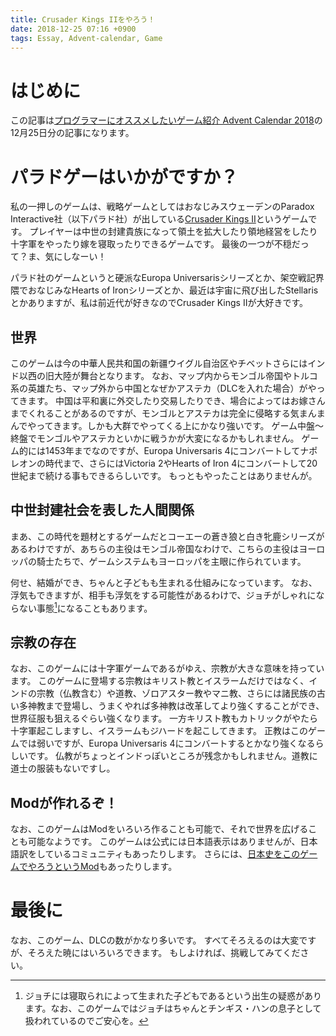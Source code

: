 ```yaml
---
title: Crusader Kings IIをやろう！
date: 2018-12-25 07:16 +0900
tags: Essay, Advent-calendar, Game
---
```


# はじめに

この記事は[プログラマーにオススメしたいゲーム紹介 Advent Calendar 2018](https://adventar.org/calendars/3332)の12月25日分の記事になります。

# パラドゲーはいかがですか？

私の一押しのゲームは、戦略ゲームとしてはおなじみスウェーデンのParadox Interactive社（以下パラド社）が出している[Crusader Kings II](https://store.steampowered.com/app/203770/Crusader_Kings_II/)というゲームです。
プレイヤーは中世の封建貴族になって領土を拡大したり領地経営をしたり十字軍をやったり嫁を寝取ったりできるゲームです。
最後の一つが不穏だって？ま、気にしなーい！

パラド社のゲームというと硬派なEuropa Universarisシリーズとか、架空戦記界隈でおなじみなHearts of Ironシリーズとか、最近は宇宙に飛び出したStellarisとかありますが、私は前近代が好きなのでCrusader Kings IIが大好きです。

## 世界

このゲームは今の中華人民共和国の新疆ウイグル自治区やチベットさらにはインド以西の旧大陸が舞台となります。
なお、マップ内からモンゴル帝国やトルコ系の英雄たち、マップ外から中国となぜかアステカ（DLCを入れた場合）がやってきます。
中国は平和裏に外交したり交易したりでき、場合によってはお嫁さんまでくれることがあるのですが、モンゴルとアステカは完全に侵略する気まんまんでやってきます。しかも大群でやってくる上にかなり強いです。
ゲーム中盤〜終盤でモンゴルやアステカといかに戦うかが大変になるかもしれません。
ゲーム的には1453年までなのですが、Europa Universaris 4にコンバートしてナポレオンの時代まで、さらにはVictoria 2やHearts of Iron 4にコンバートして20世紀まで続ける事もできるらしいです。
もっともやったことはありませんが。

## 中世封建社会を表した人間関係

まあ、この時代を題材とするゲームだとコーエーの蒼き狼と白き牝鹿シリーズがあるわけですが、あちらの主役はモンゴル帝国なわけで、こちらの主役はヨーロッパの騎士たちで、ゲームシステムもヨーロッパを主眼に作られています。

何せ、結婚ができ、ちゃんと子どもも生まれる仕組みになっています。
なお、浮気もできますが、相手も浮気をする可能性があるわけで、ジョチがしゃれにならない事態[^1]になることもあります。

[^1]: ジョチには寝取られによって生まれた子どもであるという出生の疑惑があります。なお、このゲームではジョチはちゃんとチンギス・ハンの息子として扱われているのでご安心を。

## 宗教の存在

なお、このゲームには十字軍ゲームであるがゆえ、宗教が大きな意味を持っています。
このゲームに登場する宗教はキリスト教とイスラームだけではなく、インドの宗教（仏教含む）や道教、ゾロアスター教やマニ教、さらには諸民族の古い多神教まで登場し、うまくやれば多神教は改革してより強くすることができ、世界征服も狙えるぐらい強くなります。
一方キリスト教もカトリックがやたら十字軍起こしますし、イスラームもジハードを起こしてきます。
正教はこのゲームでは弱いですが、Europa Universaris 4にコンバートするとかなり強くなるらしいです。
仏教がちょっとインドっぽいところが残念かもしれません。道教に道士の服装もないですし。

## Modが作れるぞ！

なお、このゲームはModをいろいろ作ることも可能で、それで世界を広げることも可能なようです。
このゲームは公式には日本語表示はありませんが、日本語訳をしているコミュニティもあったりします。
さらには、[日本史をこのゲームでやろうというMod](http://ck2.paradwiki.org/index.php?%E6%88%A6%E5%9B%BDMOD%EF%BC%9ANMIH)もあったりします。

# 最後に

なお、このゲーム、DLCの数がかなり多いです。
すべてそろえるのは大変ですが、そろえた暁にはいろいろできます。
もしよければ、挑戦してみてください。